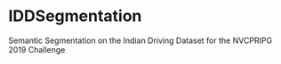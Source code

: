 # IDDSegmentation
Semantic Segmentation on the Indian Driving Dataset for the NVCPRIPG 2019 Challenge
